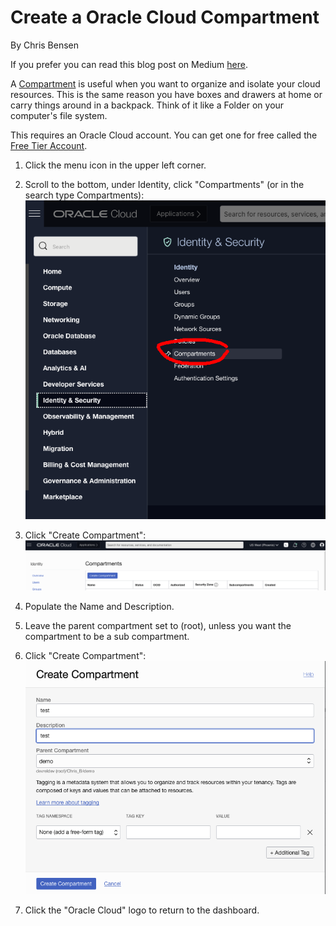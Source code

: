 # Create a Oracle Cloud Compartment

By Chris Bensen

If you prefer you can read this blog post on Medium [here](https://chrisbensen.medium.com/create-a-oracle-cloud-compartment-22b090100914).


A [Compartment](https://docs.cloud.oracle.com/iaas/Content/Identity/Tasks/managingcompartments.htm?source=:so:bl:or:awr:odv:::RC_WWMK220120P00034:&SC=:so:bl:or:awr:odv:::RC_WWMK220120P00034:&pcode=WWMK220120P00034) is useful when you want to organize and isolate your cloud resources. This is the same reason you have boxes and drawers at home or carry things around in a backpack. Think of it like a Folder on your computer's file system.

This requires an Oracle Cloud account. You can get one for free called the [Free Tier Account](https://medium.com/oracledevs/create-an-oracle-always-free-cloud-account-bc6aa82c1397).

1. Click the menu icon in the upper left corner.

1. Scroll to the bottom, under Identity, click "Compartments" (or in the search type Compartments):
   ![](images/CompartmentMenu.png)

1. Click "Create Compartment":
   ![](images/CreateCompartment.png)

1. Populate the Name and Description.

1. Leave the parent compartment set to (root), unless you want the compartment to be a sub compartment.

1. Click "Create Compartment":
   ![](images/CreateCompartmentForm.png)

1. Click the "Oracle Cloud" logo to return to the dashboard.
